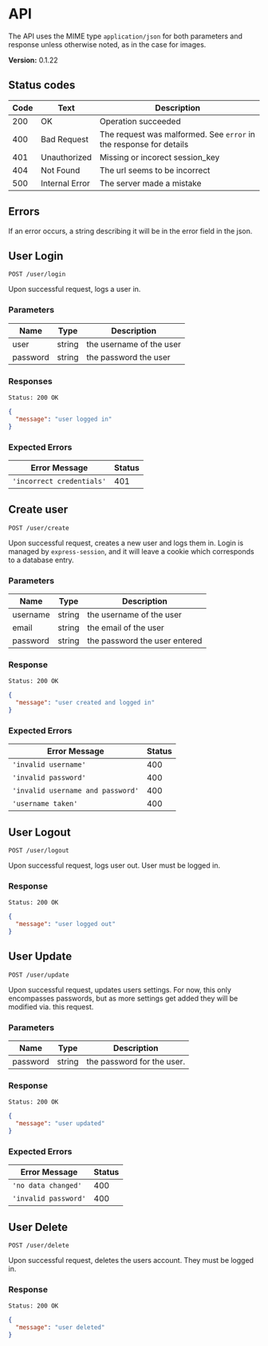 # API

The API uses the MIME type `application/json` for both parameters and response
unless otherwise noted, as in the case for images.

**Version:** 0.1.22

## Status codes

| Code | Text           | Description                     |
|------|----------------|---------------------------------|
| 200  | OK             | Operation succeeded             |
| 400  | Bad Request    | The request was malformed. See `error` in the response for details |
| 401  | Unauthorized   | Missing or incorect session_key |
| 404  | Not Found      | The url seems to be incorrect   |
| 500  | Internal Error | The server made a mistake       |

## Errors

If an error occurs, a string describing it will be in the error field in the
json.

## User Login

`POST /user/login`

Upon successful request, logs a user in.

### Parameters

| Name      | Type   | Description                              |
|-----------|--------|------------------------------------------|
| user      | string | the username of the user                 |
| password  | string | the password the user                    |

### Responses

```
Status: 200 OK
```
```json
{
  "message": "user logged in"
}
```

### Expected Errors

| Error Message                   | Status |
|---------------------------------|--------|
| `'incorrect credentials'`       | 401    |

## Create user

`POST /user/create`

Upon successful request, creates a new user and logs them in. Login is managed
by `express-session`, and it will leave a cookie which corresponds to a database
entry.

### Parameters

| Name      | Type   | Description                              |
|-----------|--------|------------------------------------------|
| username  | string | the username of the user                 |
| email     | string | the email of the user                    |
| password  | string | the password the user entered            |

### Response

```
Status: 200 OK
```
```json
{
  "message": "user created and logged in"
}
```

### Expected Errors

| Error Message                     | Status |
|-----------------------------------|--------|
| `'invalid username'`              | 400    |
| `'invalid password'`              | 400    |
| `'invalid username and password'` | 400    |
| `'username taken'`                | 400    |

## User Logout

`POST /user/logout`

Upon successful request, logs user out. User must be logged in.

### Response

```
Status: 200 OK
```
```json
{
  "message": "user logged out"
}
```

## User Update

`POST /user/update`

Upon successful request, updates users settings. For now, this only encompasses
passwords, but as more settings get added they will be modified via. this
request.

### Parameters

| Name         | Type   | Description                              |
|--------------|--------|------------------------------------------|
| password     | string |  the password for the user.              |

### Response

```
Status: 200 OK
```
```json
{
  "message": "user updated"
}
```

### Expected Errors

| Error Message                     | Status |
|-----------------------------------|--------|
| `'no data changed'`               | 400    |
| `'invalid password'`              | 400    |


## User Delete

`POST /user/delete`


Upon successful request, deletes the users account. They must be logged in.

### Response

```
Status: 200 OK
```
```json
{
  "message": "user deleted"
}
```
